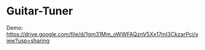 # Guitar-Tuner

Demo: https://drive.google.com/file/d/1gm31Mm_oWWFAQznV5Xx17mI3CkzarPci/view?usp=sharing
